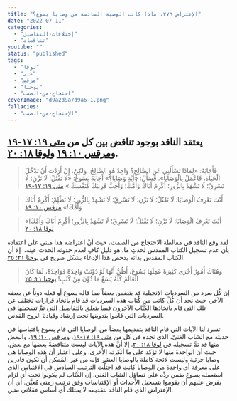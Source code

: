 ```yaml
---
title: "الإعتراض ٢٧٦، ماذا كانت الوصية السادسة من وصايا يسوع؟"
date: "2022-07-11"
categories:
  - "إختلافات-التفاصيل"
  - "تناقضات"
youtube: ""
status: "published"
tags:
  - "لوقا"
  - "متى"
  - "مرقس"
  - "يوحنا"
  - "احتجاج-من-الصمت"
coverImage: "d9a2d9a7d9a6-1.png"
fallacies:
  - "الإحتجاج-من-الصمت"
---
```


## **يعتقد الناقد بوجود تناقض بين كل من [متى ١٩: ١٧-١٩](https://my.bible.com/bible/101/MAT.19.17-19) و[مرقس ١٠: ١٩](https://my.bible.com/bible/101/MRK.10.19) و[لوقا ١٨: ٢٠](https://my.bible.com/bible/101/LUK.18.20).**

> فَأَجَابَهُ: «لِمَاذَا تَسْأَلُنِي عَنِ الصَّالِحِ؟ وَاحِدٌ هُوَ الصَّالِحُ. وَلكِنْ، إِنْ أَرَدْتَ أَنْ تَدْخُلَ الْحَيَاةَ، فَاعْمَلْ بِالْوَصَايَا». فَسَأَلَ: «أَيَّةِ وَصَايَا؟» أَجَابَهُ يَسُوعُ: «لا تَقْتُلْ؛ لَا تَزْنِ؛ لَا تَسْرِقْ؛ لَا تَشْهَدْ بِالزُّورِ؛ أَكْرِمْ أَبَاكَ وَأُمَّكَ؛ وَأَحِبَّ قَرِيبَكَ كَنَفْسِكَ.» [متى ١٩: ١٧-١٩](https://my.bible.com/bible/101/MAT.19.17-19)

> أَنْتَ تَعْرِفُ الْوَصَايَا: لَا تَقْتُلْ؛ لَا تَزْنِ؛ لَا تَسْرِقْ؛ لَا تَشْهَدْ بِالزُّورِ؛ لَا تَظْلِمْ؛ أَكْرِمْ أَبَاكَ وَأُمَّكَ!» [مرقس ١٠: ١٩](https://my.bible.com/bible/101/MRK.10.19)

> أَنْتَ تَعْرِفُ الْوَصَايَا: لَا تَزْنِ؛ لَا تَقْتُلْ؛ لَا تَسْرِقْ؛ لَا تَشْهَدْ بِالزُّورِ؛ أَكْرِمْ أَبَاكَ وَأُمَّكَ!» [لوقا ١٨: ٢٠](https://my.bible.com/bible/101/LUK.18.20)

لقد وقع الناقد في مغالطة الاحتجاج من الصمت، حيث أنَّ اعتراضه هذا مبني على اعتقاده بأن عدم تسجيل الكتاب المقدس لحدثٍ ما، هو دليل كافٍ لعدم حدوثه الحدث عينه.  إلا أن الكتاب المقدس بذاته يدحض هذا الإدعاء بشكل صريح في [يوحنا ٢١: ٢٥](https://my.bible.com/bible/101/JHN.).

> وَهُنَاكَ أُمُورٌ أُخْرَى كَثِيرَةٌ عَمِلَهَا يَسُوعُ، أَظُنُّ أَنَّهَا لَوْ دُوِّنَتْ وَاحِدَةً فَوَاحِدَةً، لَمَا كَانَ الْعَالَمُ كُلُّهُ يَسَعُ مَا دُوِّنَ مِنْ كُتُبٍ! [يوحنا ٢١: ٢٥](https://my.bible.com/bible/101/JHN.)

إن كُل سرد من السرديات الإنجيلية قد يتضمن بعضاً مما قاله يسوع أو فعله دوناً عن بعضه الآخر، حيث نجد أن كُلَّ كاتب من كُتاب هذه السرديات قد قام باتخاذ قرارات تختلف عن تلك التي قام باتخاذها الكُتَّاب الآخرون فيما يتعلق بالتفاصيل التي تمَّ تسجيلها في السرديات التي قاموا بتدوينها تحت إرشاد وقيادة الروح القدس.

تسرد لنا الآيات التي قام الناقد بتقديمها بعضاً من الوصايا التي قام يسوع باقتباسها في حديثه مع الشاب الغنيّ، الذي نجده في كل من [متى ١٩: ١٧-١٩](https://my.bible.com/bible/101/MAT.19.17-19)، و[مرقس ١٠: ١٩](https://my.bible.com/bible/101/MRK.10.19)، والبعض منها قد تمَّ تسجيله في [لوقا ١٨: ٢٠](https://my.bible.com/bible/101/LUK.18.20). إلا أنَّ هذه الآيات ليست متناقضةً بعضها مع بعض، حيث أن الواحدة منها لا تؤكد على ما أنكرته الأُخرى. وعلى اعتبار أن هذه الوصايا هي وصايا جزئية وليست لائحة كاملة بالوصايا العشر فإنه من غير المُمكن أن نكون قادرين على معرفة أي واحدة من الوصايا كانت قد احتلَّت الترتيب السادس في الاقتباس الذي استعمله يسوع ضمن ردِّه على تساؤل الشاب الغني. إن الكُتّاب لم يكونوا تحت أي لزام يفرض عليهم أن يقوموا بتسجيل الأحداث أو الإقتباسات وفق ترتيب زمني مُعيَّن. أي أن الإعتراض الذي قام الناقد بتقديمه لا يمتلك أي أساس عقلاني متين.
